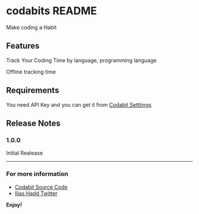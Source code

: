 # codabits README

Make coding a Habit

## Features

Track Your Coding Time by language, programming language

Offline tracking time


## Requirements

You need API Key and you can get it from  [Codabit Setttings](https://twitter.com/IliasHaddad3)



## Release Notes



### 1.0.0

Initial Realease



-----------------------------------------------------------------------------------------------------------

### For more information

* [Codabit Source Code](http://code.visualstudio.com/docs/languages/markdown)
* [Ilias Hadd Twitter](https://twitter.com/IliasHaddad3)

**Enjoy!**
